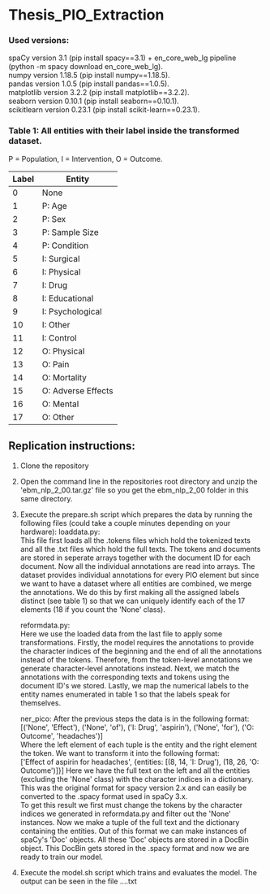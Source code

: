# Thesis_PIO_Extraction

### Used versions:

 spaCy version 3.1 (pip install spacy==3.1) + en_core_web_lg pipeline (python -m spacy download en_core_web_lg).  
 numpy version 1.18.5 (pip install numpy==1.18.5).  
 pandas version 1.0.5 (pip install pandas==1.0.5).  
 matplotlib version 3.2.2 (pip install matplotlib==3.2.2).  
 seaborn version 0.10.1 (pip install seaborn==0.10.1).  
 scikitlearn version 0.23.1 (pip install scikit-learn==0.23.1).  
 
 ### Table 1: All entities with their label inside the transformed dataset.  
 P = Population, I = Intervention, O = Outcome.
 
| Label | Entity             |
|-------|--------------------|
| 0     | None               |
| 1     | P: Age             |
| 2     | P: Sex             |
| 3     | P: Sample Size     |
| 4     | P: Condition       |
| 5     | I: Surgical        |
| 6     | I: Physical        |
| 7     | I: Drug            |
| 8     | I: Educational     |
| 9     | I: Psychological   |
| 10    | I: Other           |
| 11    | I: Control         |
| 12    | O: Physical        |
| 13	   | O: Pain            |
| 14    | O: Mortality       |
| 15    | O: Adverse Effects |
| 16    | O: Mental          |
| 17    | O: Other           |


## Replication instructions: 

1. Clone the repository
2. Open the command line in the repositories root directory and unzip the 'ebm_nlp_2_00.tar.gz' file so you get the ebm_nlp_2_00 folder in this same directory.
3. Execute the prepare.sh script which prepares the data by running the following files (could take a couple minutes depending on your hardware):
  loaddata.py:  
    This file first loads all the .tokens files which hold the tokenized texts and all the .txt files which hold the full texts.
    The tokens and documents are stored in seperate arrays together with the document ID for each document. Now all the individual annotations are read into arrays. 
    The dataset provides individual annotations for every PIO element but since we want to have a dataset where all entities are combined, we merge the annotations. 
    We do this by first making all the assigned labels distinct (see table 1) so that we can uniquely identify each of the 17 elements (18 if you count the 'None' class).
    
   reformdata.py:   
    Here we use the loaded data from the last file to apply some transformations. 
    Firstly, the model requires the annotations to provide the character indices of the beginning and the end of all the annotations instead of the tokens. 
    Therefore, from the token-level annotations we generate character-level annotations instead. 
    Next, we match the annotations with the corresponding texts and tokens using the document ID's we stored. 
    Lastly, we map the numerical labels to the entity names enumerated in table 1 so that the labels speak for themselves.
  
   ner_pico: 
    After the previous steps the data is in the following format:  
    [('None', 'Effect'), ('None', 'of'), ('I: Drug', 'aspirin'), ('None', 'for'), ('O: Outcome', 'headaches')]  
    Where the left element of each tuple is the entity and the right element the token. We want to transform it into the following format:  
    ['Effect of aspirin for headaches', {entities: [(8, 14, 'I: Drug'), (18, 26, 'O: Outcome')]}]
    Here we have the full text on the left and all the entities (excluding the 'None' class) with the character indices in a dictionary.
    This was the original format for spacy version 2.x and can easily be converted to the .spacy format used in spaCy 3.x.  
    To get this result we first must change the tokens by the character indices we generated in reformdata.py and filter out the 'None' instances. 
    Now we make a tuple of the full text and the dictionary containing the entities.
    Out of this format we can make instances of spaCy's 'Doc' objects. All these 'Doc' objects are stored in a DocBin object.
    This DocBin gets stored in the .spacy format and now we are ready to train our model.  
   
4. Execute the model.sh script which trains and evaluates the model.
 The output can be seen in the file ....txt
  
